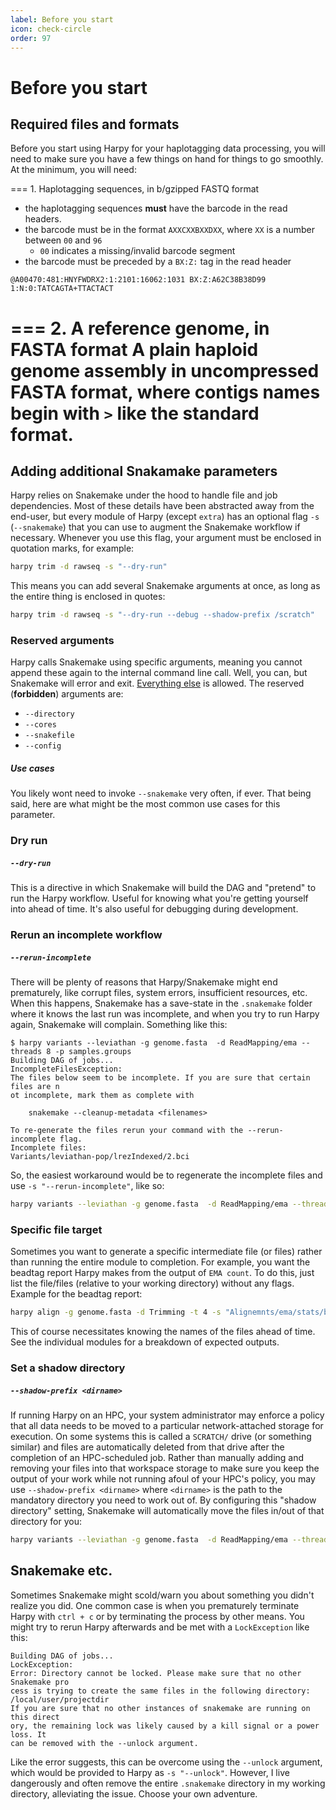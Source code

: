 ```yaml
---
label: Before you start
icon: check-circle
order: 97
---
```

# Before you start
## Required files and formats
Before you start using Harpy for your haplotagging data processing, you will need to make sure you have a few things on hand for things to go smoothly.
At the minimum, you will need:

=== 1. Haplotagging sequences, in b/gzipped FASTQ format
- the haplotagging sequences **must** have the barcode in the read headers. 
- the barcode must be in the format `AXXCXXBXXDXX`, where `XX` is a number between `00` and `96`
    - `00` indicates a missing/invalid barcode segment
- the barcode must be preceded by a `BX:Z:` tag in the read header
``` example header
@A00470:481:HNYFWDRX2:1:2101:16062:1031 BX:Z:A62C38B38D99 1:N:0:TATCAGTA+TTACTACT
```
=== 2. A reference genome, in FASTA format
A plain haploid genome assembly in uncompressed FASTA format, where contigs names begin with `>` like the standard format.
===

## Adding additional Snakamake parameters
Harpy relies on Snakemake under the hood to handle file and job dependencies. Most of these details have been abstracted away from the end-user, but every module of Harpy (except `extra`) has an optional flag `-s` (`--snakemake`) that you can use to augment the Snakemake workflow if necessary. Whenever you use this flag, your argument must be enclosed in quotation marks, for example:
```bash
harpy trim -d rawseq -s "--dry-run"
```
This means you can add several Snakemake arguments at once, as long as the entire thing is enclosed in quotes:
```bash
harpy trim -d rawseq -s "--dry-run --debug --shadow-prefix /scratch"
```

### Reserved arguments
Harpy calls Snakemake using specific arguments, meaning you cannot append these again to the internal command line call. Well, you can, but Snakemake will error and exit. [Everything else](https://snakemake.readthedocs.io/en/stable/executing/cli.html#all-options) is allowed. The reserved (**forbidden**) arguments are:
- `--directory`
- `--cores`
- `--snakefile`
- `--config`

##### Use cases
You likely wont need to invoke `--snakemake` very often, if ever. That being said, here are what might be the most common use cases for this parameter.

### Dry run
##### `--dry-run`
This is a directive in which Snakemake will build the DAG and "pretend" to run the Harpy workflow. Useful for knowing what you're getting yourself into ahead of time. It's also useful for debugging during development.

### Rerun an incomplete workflow
##### `--rerun-incomplete`
There will be plenty of reasons that Harpy/Snakemake might end prematurely, like corrupt files, system errors, insufficient resources, etc.
When this happens, Snakemake has a save-state in the `.snakemake` folder where it knows the last run was incomplete, and when you try to run
Harpy again, Snakemake will complain. Something like this:
```
$ harpy variants --leviathan -g genome.fasta  -d ReadMapping/ema --threads 8 -p samples.groups
Building DAG of jobs...
IncompleteFilesException:
The files below seem to be incomplete. If you are sure that certain files are n
ot incomplete, mark them as complete with

    snakemake --cleanup-metadata <filenames>

To re-generate the files rerun your command with the --rerun-incomplete flag.
Incomplete files:
Variants/leviathan-pop/lrezIndexed/2.bci
```
So, the easiest workaround would be to regenerate the incomplete files and use `-s "--rerun-incomplete"`, like so:
```bash
harpy variants --leviathan -g genome.fasta  -d ReadMapping/ema --threads 8 -p samples.groups -s "--rerun-incomplete"
```

### Specific file target
Sometimes you want to generate a specific intermediate file (or files) rather than running the entire module to completion. For example,
you want the beadtag report Harpy makes from the output of `EMA count`. To do this, just list the file/files (relative
to your working directory) without any flags. Example for the beadtag report:
```bash
harpy align -g genome.fasta -d Trimming -t 4 -s "Alignemnts/ema/stats/beadtag.report.html"
```
This of course necessitates knowing the names of the files ahead of time. See the individual modules for a breakdown of expected outputs. 

### Set a shadow directory
##### `--shadow-prefix <dirname>`
If running Harpy on an HPC, your system administrator may enforce a policy that all data needs to be moved to a particular
network-attached storage for execution. On some systems this is called a `SCRATCH/` drive (or something similar) and files
are automatically deleted from that drive after the completion of an HPC-scheduled job. Rather than manually adding and removing
your files into that workspace storage to make sure you keep the output of your work while not running afoul of your HPC's policy,
you may use `--shadow-prefix <dirname>` where `<dirname>` is the path to the mandatory directory you need to work out of. By 
configuring this "shadow directory" setting, Snakemake will automatically move the files in/out of that directory for you:
```bash
harpy variants --leviathan -g genome.fasta  -d ReadMapping/ema --threads 8 -p samples.groups -s "--shadow-prefix /SCRATCH/username/"
```

## Snakemake etc.
Sometimes Snakemake might scold/warn you about something you didn't realize you did. One
common case is when you prematurely terminate Harpy with `ctrl + c` or by terminating 
the process by other means. You might try to rerun Harpy afterwards and be met with a 
`LockException` like this:
```
Building DAG of jobs...
LockException:
Error: Directory cannot be locked. Please make sure that no other Snakemake pro
cess is trying to create the same files in the following directory:
/local/user/projectdir
If you are sure that no other instances of snakemake are running on this direct
ory, the remaining lock was likely caused by a kill signal or a power loss. It 
can be removed with the --unlock argument.
```
Like the error suggests, this can be overcome using the `--unlock` argument, which
would be provided to Harpy as `-s "--unlock"`. However, I live dangerously and often
remove the entire `.snakemake` directory in my working directory, alleviating the issue.
Choose your own adventure.
